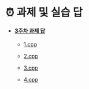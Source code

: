 # ⏰ 과제 및 실습 답

- #### [3주차 과제 답](./3주차)

  - [1.cpp](./3주차/예은/1.cpp)

  - [2.cpp](./3주차/예은/2.cpp)

  - [3.cpp](./3주차/예은/3.cpp)

  - [4.cpp](./3주차/예은/4.cpp)


    

